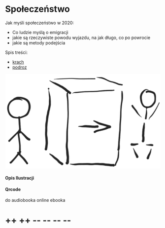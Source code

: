 #
# Społeczeństwo 

Jak myśli społeczeństwo w 2020:

+ Co ludzie myślą o emigracji
+ jakie są rzeczywiste powodu wyjazdu, na jak długo, co po powrocie
+ jakie są metody podejścia

Spis treści:

+ [krach](6/krach.md)
+ [podroz](6/podroz.md)

![wejście-wyjście](../img/we-wy.png)

#### Opis Ilustracji





#### Qrcode
do audiobooka online
ebooka


# ++ ++ -- -- -- --
